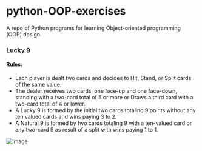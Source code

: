 # python-OOP-exercises

A repo of Python programs for learning Object-oriented programming (OOP) design.

### [Lucky 9](https://github.com/ej-acebedo/python-OOP-exercises/blob/main/lucky9.py)
#### Rules:

* Each player is dealt two cards and decides to Hit, Stand, or Split cards of the same value. 
* The dealer receives two cards, one face-up and one face-down, standing with a two-card total of 5 or more or Draws a third card with a two-card total of 4 or lower.
* A Lucky 9 is formed by the initial two cards totaling 9 points without any ten valued cards and wins paying 3 to 2.
* A Natural 9 is formed by two cards totaling 9 with a ten-valued card or any two-card 9 as result of a split with wins paying 1 to 1.

![image](https://user-images.githubusercontent.com/34089191/163188753-f1d10eeb-fa98-4668-979e-bbf0db26c2b3.png)
